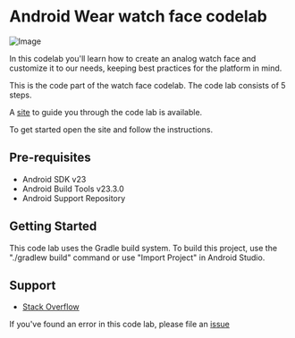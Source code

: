 Android Wear watch face codelab
===============================

![Image](https://drive.google.com/open?id=0B_LwUepz4pZCclF5c3BEOWV6Wmc "watchface")

In this codelab you'll learn how to create an analog watch face
and customize it to our needs, keeping best practices for the platform in mind.

This is the code part of the watch face codelab.
The code lab consists of 5 steps.

A [site](https://watchface-codelab.appspot.com) to guide you through
the code lab is available.

To get started open the site and follow the instructions.

Pre-requisites
--------------

- Android SDK v23
- Android Build Tools v23.3.0
- Android Support Repository

Getting Started
---------------

This code lab uses the Gradle build system. To build this project, use the
"./gradlew build" command or use "Import Project" in Android Studio.

Support
-------

- [Stack Overflow](http://stackoverflow.com/questions/tagged/android)

If you've found an error in this code lab, please file
an [issue](https://github.com/googlesamples/android-codelab-watchface)
